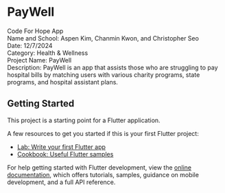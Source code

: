 # PayWell
Code For Hope App
<br>
Name and School: Aspen Kim, Chanmin Kwon, and Christopher Seo
<br>
Date: 12/7/2024
<br>
Category: Health & Wellness
<br>
Project Name: PayWell
<br>
Description: PayWell is an app that assists those who are struggling to pay hospital bills by matching users with various charity programs, state programs, and hospital assistant plans.



## Getting Started

This project is a starting point for a Flutter application.

A few resources to get you started if this is your first Flutter project:

- [Lab: Write your first Flutter app](https://docs.flutter.dev/get-started/codelab)
- [Cookbook: Useful Flutter samples](https://docs.flutter.dev/cookbook)

For help getting started with Flutter development, view the
[online documentation](https://docs.flutter.dev/), which offers tutorials,
samples, guidance on mobile development, and a full API reference.
